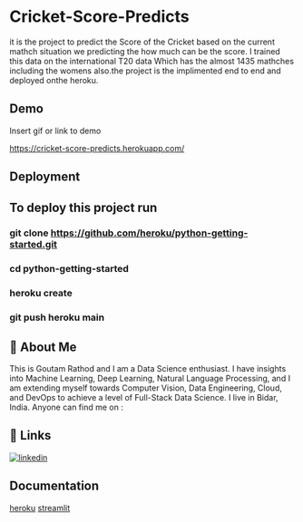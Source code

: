 
# Cricket-Score-Predicts

it is the project to predict the Score of the Cricket based on the current mathch situation we predicting the how much can be the score. I trained this data on the international T20 data Which has the almost 1435 mathches including the womens also.the project is the implimented end to end and deployed onthe heroku.


## Demo

Insert gif or link to demo

https://cricket-score-predicts.herokuapp.com/
## Deployment

## To deploy this project run

### git clone https://github.com/heroku/python-getting-started.git

### cd python-getting-started

### heroku create

### git push heroku main


## 🚀 About Me
This is Goutam Rathod and I am a Data Science enthusiast. I have insights into Machine Learning, Deep Learning, Natural Language Processing, and I am extending myself towards Computer Vision, Data Engineering, Cloud, and DevOps to achieve a level of Full-Stack Data Science. I live in Bidar, India. Anyone can find me on :

## 🔗 Links
[![linkedin](https://img.shields.io/badge/linkedin-0A66C2?style=for-the-badge&logo=linkedin&logoColor=white)](https://www.linkedin.com/in/goutam-rathod/)


## Documentation

[heroku](https://devcenter.heroku.com/articles/getting-started-with-python)
[streamlit](https://docs.streamlit.io/library/get-started)


